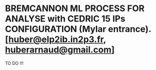 # BREMCANNON ML PROCESS FOR ANALYSE with CEDRIC 15 IPs CONFIGURATION (Mylar entrance). [huber@elp2ib.in2p3.fr, huberarnaud@gmail.com]

TO DO !!!
